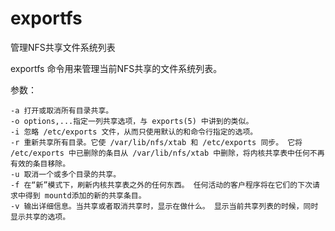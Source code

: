 exportfs
===

管理NFS共享文件系统列表


exportfs 命令用来管理当前NFS共享的文件系统列表。

参数：

```
-a 打开或取消所有目录共享。
-o options,...指定一列共享选项，与 exports(5) 中讲到的类似。
-i 忽略 /etc/exports 文件，从而只使用默认的和命令行指定的选项。
-r 重新共享所有目录。它使 /var/lib/nfs/xtab 和 /etc/exports 同步。 它将 /etc/exports 中已删除的条目从 /var/lib/nfs/xtab 中删除，将内核共享表中任何不再有效的条目移除。
-u 取消一个或多个目录的共享。
-f 在“新”模式下，刷新内核共享表之外的任何东西。 任何活动的客户程序将在它们的下次请求中得到 mountd添加的新的共享条目。
-v 输出详细信息。当共享或者取消共享时，显示在做什么。 显示当前共享列表的时候，同时显示共享的选项。
```


